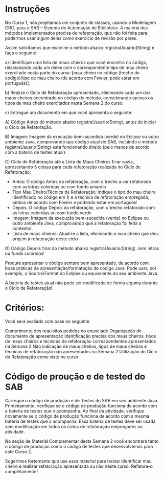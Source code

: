 # Instruções

No Curso 1, nós projetamos um conjunto de classes, usando a Modelagem CRC, para o SAB – Sistema de Automação de Biblioteca. A maioria dos métodos implementados precisa de refatoração, que não foi feita para podermos usar algum deles como exercício de revisão por pares.

Assim solicitamos que examine o método abaixo registraUsuario(String) e faça o seguinte:

a) Identifique uma lista de maus cheiros que você encontra no código, relacionando cada um deles com o correspondente tipo de mau cheiro exercitado nesta parte do curso: [mau cheiro no código (trecho do código)/tipo de mau cheiro (de acordo com Fowler, pode estar em português)].

b) Realize o Ciclo de Refatoração apresentado, eliminando cada um dos maus cheiros encontrado no código do método, considerando apenas os tipos de mau cheiro exercitados nesta Semana 2 do curso.

c) Entregue um documento em que você apresenta o seguinte:

A) Código Antes do método abaixo registraUsuario(String), antes de iniciar o Ciclo de Refatoração.

B) Imagem: Imagem da execução bem-sucedida (verde) no Eclipse ou outro ambiente Java, comprovando que código atual do SAB, incluindo o método registraUsuario(String) está funcionando direito (pelo menos de acordo com a bateria de testes atual).

C) Ciclo de Refatoração até a Lista de Maus Cheiros ficar vazia, apresentando 5 coisas para cada refatoração realizada no Ciclo de Refatoração:

- Antes: O código Antes da refatoração, com o trecho a ser refatorado com as letras coloridas ou com fundo amarelo
- Tipo Mau Cheiro/Técnica de Refatoração: Indique o tipo do mau cheiro identificado no código em 1) e a técnica de refatoração empregada, ambos de acordo com Fowler e podendo estar em português!
- Depois: O código Depois da refatoração, com o trecho refatorado com as letras coloridas ou com fundo verde
- Imagem: Imagem da execução bem-sucedida (verde) no Eclipse ou outro ambiente Java, comprovando que a refatoração foi feita a contento!
- Lista de maus cheiros: Atualize a lista, eliminando o mau cheiro que deu origem à refatoração deste ciclo

D) Código Depois final do método abaixo registraUsuario(String), sem letras ou fundo coloridos!

Procure apresentar o código sempre bem apresentado, de acordo com boas práticas de apresentação/formatação de código Java. Pode usar, por exemplo, o Source/Format do Eclipse ou equivalente do seu ambiente Java.

A bateria de testes atual não pode ser modificada de forma alguma durante o Ciclo de Refatoração!

# Critérios:

Você será avaliado com base no seguinte:

Cumprimento dos requisitos pedidos no enunciado
Organização do documento de apresentação
Identificação precisa dos maus cheiros, tipos de maus cheiros e técnicas de refatoração correspondentes apresentados na Semana 2
Não indicação de maus cheiros, tipos de maus cheiros e técnicas de refatoração não apresentados na Semana 2
Utilização do Ciclo de Refatoração como visto no curso

# Código de proução e de tested do SAB
Carregue o código de produção e de Testes do SAB em seu ambiente Java. Primeiramente, verifique se o código de produção funciona de acordo com a bateria de testes que o acompanha. Ao final da atividade, verifique novamente se o código de produção funciona de acordo com a mesma bateria de testes que o acompanha. Essa bateria de testes deve ser usada sem modificação em todos os ciclos de refatoração empregados na atividade.

Na seção de Material Complementar desta Semana 2 você encontrará tanto o código de produção como o código de testes que desenvolvemos para este Curso 2.

Sugerimos fortemente que use esse material para treinar identificar mau cheiro e realizar refatoração apresentada ou não neste curso. Refatore-o completamente!
